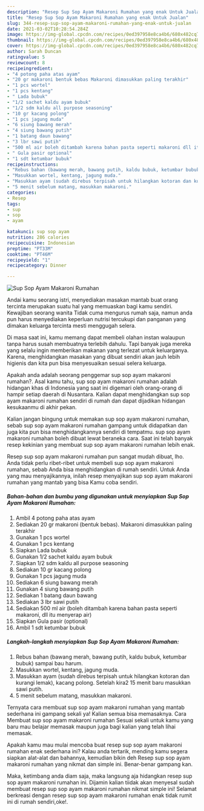 ```yaml
---
description: "Resep Sup Sop Ayam Makaroni Rumahan yang enak Untuk Jualan"
title: "Resep Sup Sop Ayam Makaroni Rumahan yang enak Untuk Jualan"
slug: 344-resep-sup-sop-ayam-makaroni-rumahan-yang-enak-untuk-jualan
date: 2021-03-02T10:28:54.284Z
image: https://img-global.cpcdn.com/recipes/0ed397958e8ca4b6/680x482cq70/sup-sop-ayam-makaroni-rumahan-foto-resep-utama.jpg
thumbnail: https://img-global.cpcdn.com/recipes/0ed397958e8ca4b6/680x482cq70/sup-sop-ayam-makaroni-rumahan-foto-resep-utama.jpg
cover: https://img-global.cpcdn.com/recipes/0ed397958e8ca4b6/680x482cq70/sup-sop-ayam-makaroni-rumahan-foto-resep-utama.jpg
author: Sarah Duncan
ratingvalue: 5
reviewcount: 8
recipeingredient:
- "4 potong paha atas ayam"
- "20 gr makaroni bentuk bebas Makaroni dimasukkan paling terakhir"
- "1 pcs wortel"
- "1 pcs kentang"
- " Lada bubuk"
- "1/2 sachet kaldu ayam bubuk"
- "1/2 sdm kaldu all purpose seasoning"
- "10 gr kacang polong"
- "1 pcs jagung muda"
- "6 siung bawang merah"
- "4 siung bawang putih"
- "1 batang daun bawang"
- "3 lbr sawi putih"
- "500 ml air boleh ditambah karena bahan pasta seperti makaroni dll itu menyerap air"
- " Gula pasir optional"
- "1 sdt ketumbar bubuk"
recipeinstructions:
- "Rebus bahan (bawang merah, bawang putih, kaldu bubuk, ketumbar bubuk) sampai bau harum."
- "Masukkan wortel, kentang, jagung muda."
- "Masukkan ayam (sudah direbus terpisah untuk hilangkan kotoran dan kurangi lemak), kacang polong. Setelah kira2 15 menit baru masukkan sawi putih."
- "5 menit sebelum matang, masukkan makaroni."
categories:
- Resep
tags:
- sup
- sop
- ayam

katakunci: sup sop ayam 
nutrition: 286 calories
recipecuisine: Indonesian
preptime: "PT33M"
cooktime: "PT46M"
recipeyield: "1"
recipecategory: Dinner

---
```



![Sup Sop Ayam Makaroni Rumahan](https://img-global.cpcdn.com/recipes/0ed397958e8ca4b6/680x482cq70/sup-sop-ayam-makaroni-rumahan-foto-resep-utama.jpg)

Andai kamu seorang istri, menyediakan masakan mantab buat orang tercinta merupakan suatu hal yang memuaskan bagi kamu sendiri. Kewajiban seorang  wanita Tidak cuma mengurus rumah saja, namun anda pun harus menyediakan keperluan nutrisi tercukupi dan panganan yang dimakan keluarga tercinta mesti menggugah selera.

Di masa  saat ini, kamu memang dapat membeli olahan instan walaupun tanpa harus susah membuatnya terlebih dahulu. Tapi banyak juga mereka yang selalu ingin memberikan makanan yang terlezat untuk keluarganya. Karena, menghidangkan masakan yang dibuat sendiri akan jauh lebih higienis dan kita pun bisa menyesuaikan sesuai selera keluarga. 



Apakah anda adalah seorang penggemar sup sop ayam makaroni rumahan?. Asal kamu tahu, sup sop ayam makaroni rumahan adalah hidangan khas di Indonesia yang saat ini digemari oleh orang-orang di hampir setiap daerah di Nusantara. Kalian dapat menghidangkan sup sop ayam makaroni rumahan sendiri di rumah dan dapat dijadikan hidangan kesukaanmu di akhir pekan.

Kalian jangan bingung untuk memakan sup sop ayam makaroni rumahan, sebab sup sop ayam makaroni rumahan gampang untuk didapatkan dan juga kita pun bisa menghidangkannya sendiri di tempatmu. sup sop ayam makaroni rumahan boleh dibuat lewat beraneka cara. Saat ini telah banyak resep kekinian yang membuat sup sop ayam makaroni rumahan lebih enak.

Resep sup sop ayam makaroni rumahan pun sangat mudah dibuat, lho. Anda tidak perlu ribet-ribet untuk membeli sup sop ayam makaroni rumahan, sebab Anda bisa menghidangkan di rumah sendiri. Untuk Anda yang mau menyajikannya, inilah resep menyajikan sup sop ayam makaroni rumahan yang mantab yang bisa Kamu coba sendiri.

<!--inarticleads1-->

##### Bahan-bahan dan bumbu yang digunakan untuk menyiapkan Sup Sop Ayam Makaroni Rumahan:

1. Ambil 4 potong paha atas ayam
1. Sediakan 20 gr makaroni (bentuk bebas). Makaroni dimasukkan paling terakhir
1. Gunakan 1 pcs wortel
1. Gunakan 1 pcs kentang
1. Siapkan  Lada bubuk
1. Gunakan 1/2 sachet kaldu ayam bubuk
1. Siapkan 1/2 sdm kaldu all purpose seasoning
1. Sediakan 10 gr kacang polong
1. Gunakan 1 pcs jagung muda
1. Sediakan 6 siung bawang merah
1. Gunakan 4 siung bawang putih
1. Sediakan 1 batang daun bawang
1. Sediakan 3 lbr sawi putih
1. Sediakan 500 ml air (boleh ditambah karena bahan pasta seperti makaroni, dll itu menyerap air)
1. Siapkan  Gula pasir (optional)
1. Ambil 1 sdt ketumbar bubuk




<!--inarticleads2-->

##### Langkah-langkah menyiapkan Sup Sop Ayam Makaroni Rumahan:

1. Rebus bahan (bawang merah, bawang putih, kaldu bubuk, ketumbar bubuk) sampai bau harum.
1. Masukkan wortel, kentang, jagung muda.
1. Masukkan ayam (sudah direbus terpisah untuk hilangkan kotoran dan kurangi lemak), kacang polong. Setelah kira2 15 menit baru masukkan sawi putih.
1. 5 menit sebelum matang, masukkan makaroni.




Ternyata cara membuat sup sop ayam makaroni rumahan yang mantab sederhana ini gampang sekali ya! Kalian semua bisa memasaknya. Cara Membuat sup sop ayam makaroni rumahan Sesuai sekali untuk kamu yang baru mau belajar memasak maupun juga bagi kalian yang telah lihai memasak.

Apakah kamu mau mulai mencoba buat resep sup sop ayam makaroni rumahan enak sederhana ini? Kalau anda tertarik, mending kamu segera siapkan alat-alat dan bahannya, kemudian bikin deh Resep sup sop ayam makaroni rumahan yang nikmat dan simple ini. Benar-benar gampang kan. 

Maka, ketimbang anda diam saja, maka langsung aja hidangkan resep sup sop ayam makaroni rumahan ini. Dijamin kalian tiidak akan menyesal sudah membuat resep sup sop ayam makaroni rumahan nikmat simple ini! Selamat berkreasi dengan resep sup sop ayam makaroni rumahan enak tidak rumit ini di rumah sendiri,oke!.

